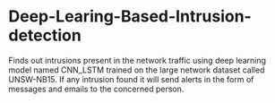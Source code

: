 # Deep-Learing-Based-Intrusion-detection

Finds out intrusions present in the network traffic using deep learning model named CNN_LSTM trained on the large network dataset called UNSW-NB15. 
If any intrusion found it will send alerts in the form of messages and emails to the concerned person.
